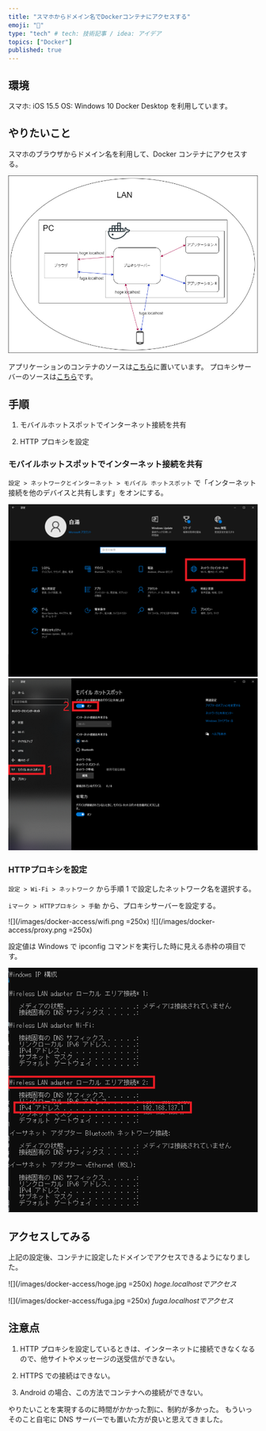```yaml
---
title: "スマホからドメイン名でDockerコンテナにアクセスする"
emoji: "🕌"
type: "tech" # tech: 技術記事 / idea: アイデア
topics: ["Docker"]
published: true
---
```


## 環境

スマホ: iOS 15.5
OS: Windows 10
Docker Desktop を利用しています。

## やりたいこと

スマホのブラウザからドメイン名を利用して、Docker コンテナにアクセスする。

![](/images/docker-access/env.png)

アプリケーションのコンテナのソースは[こちら](https://github.com/sayuprc/local-access)に置いています。
プロキシサーバーのソースは[こちら](https://github.com/sayuprc/proxy-network)です。

## 手順

1. モバイルホットスポットでインターネット接続を共有

2. HTTP プロキシを設定

### モバイルホットスポットでインターネット接続を共有

`設定 > ネットワークとインターネット > モバイル ホットスポット` で「インターネット接続を他のデバイスと共有します」をオンにする。

![](/images/docker-access/hotspot.png)
![](/images/docker-access/setting.png)

### HTTPプロキシを設定

`設定 > Wi-Fi > ネットワーク` から手順 1 で設定したネットワーク名を選択する。

`iマーク > HTTPプロキシ > 手動` から、プロキシサーバーを設定する。

![](/images/docker-access/wifi.png =250x)
![](/images/docker-access/proxy.png =250x)

設定値は Windows で ipconfig コマンドを実行した時に見える赤枠の項目です。

![](/images/docker-access/ip.png)

## アクセスしてみる

上記の設定後、コンテナに設定したドメインでアクセスできるようになりました。

![](/images/docker-access/hoge.jpg =250x)
*hoge.localhostでアクセス*

![](/images/docker-access/fuga.jpg =250x)
*fuga.localhostでアクセス*

## 注意点

1. HTTP プロキシを設定しているときは、インターネットに接続できなくなるので、他サイトやメッセージの送受信ができない。

2. HTTPS での接続はできない。

3. Android の場合、この方法でコンテナへの接続ができない。

やりたいことを実現するのに時間がかかった割に、制約が多かった。
もういっそのこと自宅に DNS サーバーでも置いた方が良いと思えてきました。
